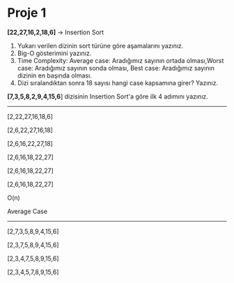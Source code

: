 # Proje 1

**[22,27,16,2,18,6]** -> Insertion Sort

1. Yukarı verilen dizinin sort türüne göre aşamalarını yazınız.
2. Big-O gösterimini yazınız.
3. Time Complexity: Average case: Aradığımız sayının ortada olması,Worst case: Aradığımız sayının sonda olması, Best case: Aradığımız sayının dizinin en başında olması.
4. Dizi sıralandıktan sonra 18 sayısı hangi case kapsamına girer? Yazınız.

**[7,3,5,8,2,9,4,15,6**] dizisinin Insertion Sort'a göre ilk 4 adımını yazınız.

---

[2,22,27,16,18,6]

[2,6,22,27,16,18]

[2,6,16,22,27,18]

[2,6,16,18,22,27]

[2,6,16,18,22,27]

[2,6,16,18,22,27]

O(n)

Average Case

---

[2,7,3,5,8,9,4,15,6]

[2,3,7,5,8,9,4,15,6]

[2,3,4,7,5,8,9,15,6]

[2,3,4,5,7,8,9,15,6]